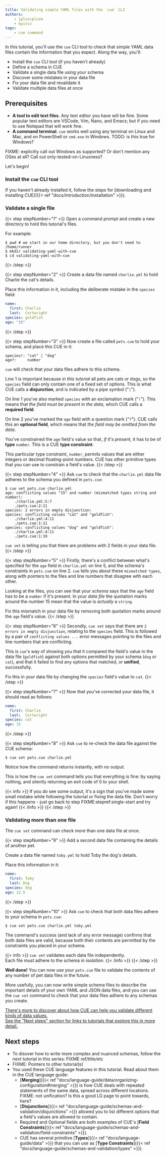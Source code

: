 ```yaml
---
title: Validating simple YAML files with the `cue` CLI
authors:
    - jpluscplusm
    - myitcv
tags:
    - cue command
---
```


In this tutorial, you'll use the `cue` CLI tool to check that simple YAML data
files contain the information that you expect. Along the way, you'll:

- Install the `cue` CLI tool (if you haven't already)
- Define a schema in CUE
- Validate a single data file using your schema
- Discover some mistakes in your data file
- Fix your data file and revalidate it
- Validate multiple data files at once

## Prerequisites

- **A tool to edit text files**. Any text editor you have will be fine. Some
  popular text editors are VSCode, Vim, Nano, and Emacs; but if you need to use
  Notepad that will work fine.
- **A command terminal**. `cue` works well using any terminal on Linux and Mac,
  and on PowerShell or `cmd.exe` in Windows.  TODO: is this true for Windows?

FIXME: explicitly call out Windows as supported? Or don't mention any OSes at all?
Call out only-tested-on-Linuxness?

Let's begin!

### Install the `cue` CLI tool

If you haven't already installed it, follow the steps for
[downloading and installing CUE]({{< ref "docs/introduction/installation" >}}).

### Validate a single file

{{< step stepNumber="1" >}}
Open a command prompt and create a new directory to hold this tutorial's files.

For example:

```text { title="TERMINAL" codeToCopy="cHdkICMgd2Ugc3RhcnQgaW4gb3VyIGhvbWUgZGlyZWN0b3J5LCBidXQgeW91IGRvbid0IG5lZWQgdG8KbWtkaXIgdmFsaWRhdGluZy15YW1sLXdpdGgtY3VlCmNkIHZhbGlkYXRpbmcteWFtbC13aXRoLWN1ZQo=" }
$ pwd # we start in our home directory, but you don't need to
/home/runner
$ mkdir validating-yaml-with-cue
$ cd validating-yaml-with-cue
```
{{< /step >}}

{{< step stepNumber="2" >}}
Create a data file named `charlie.yml` to hold Charlie the cat's details.

Place this information in it, including the deliberate mistake in the `species`
field:

```yml { title="charlie.yml" linenos="table" }
name:
  first: Charlie
  last:  Cartwright
species: goldfish
age: "15"
```
{{< /step >}}

{{< step stepNumber="3" >}}
Now create a file called `pets.cue` to hold your schema, and place this CUE in it:

```cue { title="pets.cue" linenos="table" }
species!: "cat" | "dog"
age?:     number
```

`cue` will check that your data files adhere to this schema.

Line 1 is important because *in this tutorial* all pets are cats or dogs, so
the `species` field can only contain one of a fixed set of options. This is
what CUE calls a **disjunction**, and is indicated by a pipe symbol ("`|`").

On line 1 you've also marked `species` with an exclamation mark ("`!`"). This
means that *the field must be present in the data*, which CUE calls a
**required field**.

On line 2 you've marked the `age` field with a question mark ("`?`"). CUE calls
this an **optional field**, which means that *the field may be omitted from the
data*.

You've constrained the `age` field's value so that, *if it's present*, it has
to be of **type** `number`. This is a CUE **type constraint**.

This particular type constraint, `number`, permits values that are either
integers or decimal floating-point numbers. CUE has other primitive types that
you can use to constrain a field's value.
{{< /step >}}

{{< step stepNumber="4" >}}
Ask `cue` to check that the `charlie.yml` data file adheres to the schema you
defined in `pets.cue`:

```text { title="TERMINAL" codeToCopy="Y3VlIHZldCBwZXRzLmN1ZSBjaGFybGllLnltbAo=" }
$ cue vet pets.cue charlie.yml
age: conflicting values "15" and number (mismatched types string and number):
    ./charlie.yml:5:7
    ./pets.cue:2:11
species: 2 errors in empty disjunction:
species: conflicting values "cat" and "goldfish":
    ./charlie.yml:4:11
    ./pets.cue:1:11
species: conflicting values "dog" and "goldfish":
    ./charlie.yml:4:11
    ./pets.cue:1:19
```

`cue vet` is telling you that there are problems with 2 fields in your data
file.
{{< /step >}}

{{< step stepNumber="5" >}}
Firstly, there's a conflict between what's specified for the `age` field in
`charlie.yml` on line 5, and the schema's constraints in `pets.cue` on line 2.
`cue` tells you about these `mismatched types`, along with pointers to the
files and line numbers that disagree with each other.

Looking at the files, you can see that your *schema* says that the `age` field
has to be a `number` if it's present. In your *data file* the quotation marks
around the number 15 mean that the value is *actually* a `string`.

Fix this mismatch in your data file by removing both quotation marks around the
`age` field's value.
{{< /step >}}

{{< step stepNumber="6" >}}
Secondly, `cue vet` says that there are `2 errors in empty disjunction`,
relating to the `species` field. This is followed by a pair of `conflicting
values ...` error messages pointing to the files and line numbers that are
conflicting.

This is `cue`'s way of showing you that it compared the field's value in the
data file (`goldfish`) against both options permitted by your schema (`dog` or
`cat`), and that it failed to find any options that matched, or **unified**,
successfully.

Fix this in your data file by changing the `species` field's value to `cat`.
{{< /step >}}

{{< step stepNumber="7" >}}
Now that you've corrected your data file, it should read as follows:

```yml { title="charlie.yml" linenos="table" }
name:
  first: Charlie
  last:  Cartwright
species: cat
age: 15
```
{{< /step >}}

{{< step stepNumber="8" >}}
Ask `cue` to re-check the data file against the CUE schema:

```text { title="TERMINAL" codeToCopy="Y3VlIHZldCBwZXRzLmN1ZSBjaGFybGllLnltbAo=" }
$ cue vet pets.cue charlie.yml
```

Notice how the command returns instantly, with no output.

This is how the `cue vet` command tells you that everything is fine: by saying
nothing, and silently returning an exit code of 0 to your shell.

{{< info >}}
If you *do* see some output, it's a sign that you've made some small mistake
while following the tutorial or fixing the data file.
Don't worry if this happens - just go back to step FIXME:stepref:single-start
and try again!
{{< /info >}}
{{< /step >}}

### Validating more than one file

The `cue vet` command can check more than one data file at once.

{{< step stepNumber="9" >}}
Add a second data file containing the details of another pet.

Create a data file named `toby.yml` to hold Toby the dog's details.

Place this information in it:

```yml { title="toby.yml" linenos="table" }
name:
  first: Toby
  last: Dog
species: dog
age: 12.5
```
{{< /step >}}

{{< step stepNumber="10" >}}
Ask `cue` to check that both data files adhere to your schema in `pets.cue`:

```text { title="TERMINAL" codeToCopy="Y3VlIHZldCBwZXRzLmN1ZSBjaGFybGllLnltbCB0b2J5LnltbAo=" }
$ cue vet pets.cue charlie.yml toby.yml
```

The command's success (and lack of any error message) confirms that both data
files are valid, because both their contents are permitted by the constraints
you placed in your schema.

{{< info >}}
`cue vet` validates each data file independently.\
Each file must adhere to the schema *in isolation*.
{{< /info >}}
{{< /step >}}

**Well done!** You can now use your `pets.cue` file to validate the contents of
any number of pet data files in the future.

More usefully, you can now write simple schema files to describe the important
details of your own YAML and JSON data files, and you can use the `cue vet`
command to check that your data files adhere to any schemas you create.

<u>There's more to discover about how CUE can help you validate different kinds
of data values.\
See the "Next steps" section for links to tutorials that explore this
in more detail.</u>

## Next steps

- To disover how to write more complex and nuanced schemas, follow the next
  tutorial in this series: FIXME ref/title/etc
- FIXME: Pointers to other tutorial(s)
- You used these CUE language features in this tutorial. Read about them in the CUE language guide:
  - [**Merging**]({{< ref
    "docs/language-guide/data/organizing-configuration#merging" >}}) is how CUE
    deals with repeated statements of the same data, spread across different locations.
    FIXME: not unification? Is this a good LG page to point towards, here?
  - [**Disjunctions**]({{< ref "docs/language-guide/schemas-and-validation/disjunctions" >}})
    allowed you to list different options that a field's values are allowed to contain.
  - Required and Optional fields are both examples of CUE's
    [**Field Constraints**]({{< ref "docs/language-guide/schemas-and-validation/field-constraints" >}}).
  - CUE has several primitive
    [**Types**]({{< ref "docs/language-guide/data" >}}) that you can use as
    [**Type Constraints**]({{< ref "docs/language-guide/schemas-and-validation/types" >}}).

